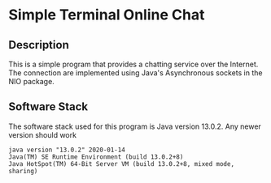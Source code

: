 # Simple Terminal Online Chat
## Description
This is a simple program that provides a chatting service over the Internet. The connection are implemented using Java's Asynchronous sockets in the NIO package.

## Software Stack
The software stack used for this program is Java version 13.0.2. Any newer version should work
```
java version "13.0.2" 2020-01-14
Java(TM) SE Runtime Environment (build 13.0.2+8)
Java HotSpot(TM) 64-Bit Server VM (build 13.0.2+8, mixed mode, sharing)
